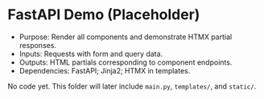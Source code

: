 # FastAPI Demo (Placeholder)

- Purpose: Render all components and demonstrate HTMX partial responses.
- Inputs: Requests with form and query data.
- Outputs: HTML partials corresponding to component endpoints.
- Dependencies: FastAPI; Jinja2; HTMX in templates.

No code yet. This folder will later include `main.py`, `templates/`, and `static/`.

